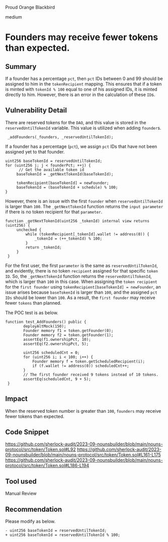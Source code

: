 Proud Orange Blackbird

medium

# Founders may receive fewer tokens than expected.

## Summary
If a founder has a percentage `pct`, then `pct` IDs between 0 and 99 should be assigned to him in the `tokenRecipient` mapping. 
This ensures that if a token is minted with `tokenId % 100` equal to one of his assigned IDs, it is minted directly to him.
However, there is an error in the calculation of these `ID`s.
## Vulnerability Detail
There are reserved tokens for the `DAO`, and this value is stored in the `reservedUntilTokenId` variable.
This value is utilized when adding `founder`s.
```solidity
 _addFounders(_founders, _reservedUntilTokenId);
```
If a founder has a percentage (`pct`), we assign `pct` IDs that have not been assigned yet to that founder.
```solidity
uint256 baseTokenId = reservedUntilTokenId;
for (uint256 j; j < founderPct; ++j) {
      // Get the available token id
     baseTokenId = _getNextTokenId(baseTokenId);
     
     tokenRecipient[baseTokenId] = newFounder;
     baseTokenId = (baseTokenId + schedule) % 100;
}
```
However, there is an issue with the first `founder` when `reservedUntilTokenId` is larger than `100`. 
The `_getNextTokenId` function returns the `input parameter` if there is no token recipient for that `parameter`. 
```solidity
function _getNextTokenId(uint256 _tokenId) internal view returns (uint256) {
     unchecked {
         while (tokenRecipient[_tokenId].wallet != address(0)) {
             _tokenId = (++_tokenId) % 100;
         }
         return _tokenId;
     }
 }
```
For the first user, the first `parameter` is the same as `reservedUntilTokenId`, and evidently, there is no token `recipient` assigned for that specific `token ID`.
So, the `_getNextTokenId` function returns the `reservedUntilTokenId`, which is larger than `100` in this case.
When assigning the `token recipient` for the `first founder` using `tokenRecipient[baseTokenId] = newFounder`, an issue arises because `baseTokenId` is larger than `100`, and the assigned `pct IDs` should be lower than `100`. 
As a result, the `first founder` may receive fewer `tokens` than planned.

The POC test is as below.
```solidity
function test_AddFounders() public {
        deployAltMock(150);
        Founder memory f1 = token.getFounder(0);
        Founder memory f2 = token.getFounder(1);
        assertEq(f1.ownershipPct, 10);
        assertEq(f2.ownershipPct, 5);

        uint256 scheduledCnt = 0;
        for (uint256 i; i < 100; i++) {
            Founder memory f = token.getScheduledRecipient(i);
            if (f.wallet != address(0)) scheduledCnt++;
        }
        // The first founder received 9 tokens instead of 10 tokens.
        assertEq(scheduledCnt, 9 + 5);
 }
```

## Impact
When the reserved token number is greater than `100`, `founders` may receive fewer tokens than expected.
## Code Snippet
https://github.com/sherlock-audit/2023-09-nounsbuilder/blob/main/nouns-protocol/src/token/Token.sol#L92
https://github.com/sherlock-audit/2023-09-nounsbuilder/blob/main/nouns-protocol/src/token/Token.sol#L161-L175
https://github.com/sherlock-audit/2023-09-nounsbuilder/blob/main/nouns-protocol/src/token/Token.sol#L186-L194
## Tool used

Manual Review

## Recommendation
Please modify as below.
```solidity
- uint256 baseTokenId = reservedUntilTokenId;
+ uint256 baseTokenId = reservedUntilTokenId % 100;
```
